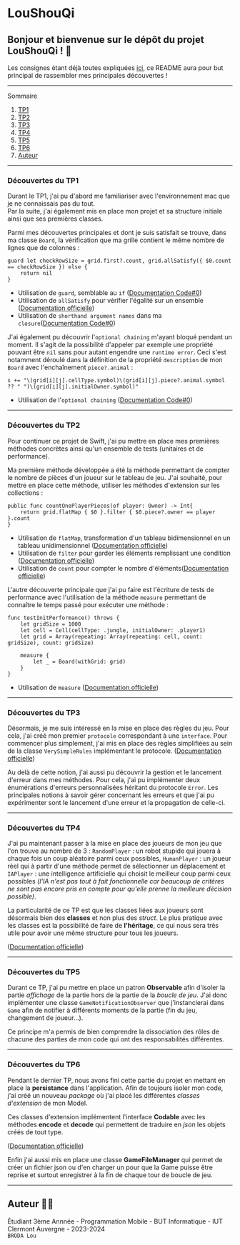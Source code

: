 # **LouShouQi**

## Bonjour et bienvenue sur le dépôt du projet LouShouQi ! 👋

Les consignes étant déjà toutes expliquées [ici](https://codefirst.iut.uca.fr/git/mchSamples_Apple/DouShouQi), ce README aura pour but principal de rassembler mes principales découvertes !  

---

Sommaire 
 1. [TP1](#tp1)
 2. [TP2](#tp2)
 3. [TP3](#tp3)
 4. [TP4](#tp4)
 5. [TP5](#tp5)
 6. [TP6](#tp6)
 7. [Auteur](#auteur)

---

<div id='tp1'/>

### Découvertes du TP1

Durant le TP1, j'ai pu d'abord me familiariser avec l'environnement mac que je ne connaissais pas du tout.  
Par la suite, j'ai également mis en place mon projet et sa structure initiale ainsi que ses premières classes.  

Parmi mes découvertes principales et dont je suis satisfait se trouve, dans ma classe `Board`, la vérification que ma grille contient le même nombre de lignes que de colonnes :  
```
guard let checkRowSize = grid.first?.count, grid.allSatisfy({ $0.count == checkRowSize }) else {
    return nil
}
```
- Utilisation de `guard`, semblable au `if` ([Documentation Code#0](https://codefirst.iut.uca.fr/documentation/mchCoursDocusaurus/docusaurus/Swift/docs/Swift/controlFlow/#how-to-use-guard-statements))  
- Utilisation de `allSatisfy` pour vérifier l'égalité sur un ensemble ([Documentation officielle](https://developer.apple.com/documentation/swift/array/allsatisfy(_:)))  
- Utilisation de `shorthand argument names` dans ma `closure`([Documentation Code#0](https://codefirst.iut.uca.fr/documentation/mchCoursDocusaurus/docusaurus/Swift/docs/Swift/closures/#how-to-write-closure-with-shorthand-argument-names))  

J'ai également pu découvrir l'`optional chaining` m'ayant bloqué pendant un moment. Il s'agit de la possibilité d'appeler par exemple une propriété pouvant être `nil` sans pour autant engendre une `runtime error`. Ceci s'est notamment déroulé dans la définition de la propriété `description` de mon `Board` avec l'enchaînement `piece?.animal` :  
```
s += "\(grid[i][j].cellType.symbol)\(grid[i][j].piece?.animal.symbol ?? " ")\(grid[i][j].initialOwner.symbol)"
```
- Utilisation de l'`optional chaining` ([Documentation Code#0](https://codefirst.iut.uca.fr/documentation/mchCoursDocusaurus/docusaurus/Swift/docs/Swift/optionals/#how-to-use-optional-chaining-abc))  

---

<div id='tp2'/>

### Découvertes du TP2

Pour continuer ce projet de Swift, j'ai pu mettre en place mes premières méthodes concrètes ainsi qu'un ensemble de tests (unitaires et de performance).  

Ma première méthode développée a été la méthode permettant de compter le nombre de pièces d'un joueur sur le tableau de jeu. J'ai souhaité, pour mettre en place cette méthode, utiliser les méthodes d'extension sur les collections :   
```
public func countOnePlayerPieces(of player: Owner) -> Int{
    return grid.flatMap { $0 }.filter { $0.piece?.owner == player }.count
}
```
- Utilisation de `flatMap`, transformation d'un tableau bidimensionnel en un tableau unidimensionnel ([Documentation officielle](https://developer.apple.com/documentation/swift/sequence/flatmap(_:)-jo2y))  
- Utilisation de `filter` pour garder les éléments remplissant une condition ([Documentation officielle](https://developer.apple.com/documentation/swift/string/filter(_:)))  
- Utilisation de `count` pour compter le nombre d'éléments([Documentation officielle](https://developer.apple.com/documentation/swift/collection/count-4l4qk))  

L'autre découverte principale que j'ai pu faire est l'écriture de tests de performance avec l'utilisation de la méthode `measure` permettant de connaître le temps passé pour exécuter une méthode :
```
func testInitPerformance() throws {
    let gridSize = 1000
    let cell = Cell(cellType: .jungle, initialOwner: .player1)
    let grid = Array(repeating: Array(repeating: cell, count: gridSize), count: gridSize)

    measure {
        let _ = Board(withGrid: grid)
    }
}
``` 
- Utilisation de `measure` ([Documentation officielle](https://developer.apple.com/documentation/swift/continuousclock/measure(_:)))  

---

<div id='tp3'/>

### Découvertes du TP3

Désormais, je me suis intéressé en la mise en place des règles du jeu. Pour cela, j'ai créé mon premier `protocole` correspondant à une `interface`. Pour commencer plus simplement, j'ai mis en place des règles simplifiées au sein de la classe `VerySimpleRules` implémentant le protocole. ([Documentation officielle](https://docs.swift.org/swift-book/documentation/the-swift-programming-language/protocols/))  

Au delà de cette notion, j'ai aussi pu découvrir la gestion et le lancement d'erreur dans mes méthodes. Pour cela, j'ai pu implémenter deux énumérations d'erreurs personnalisées héritant du protocole `Error`. Les principales notions à savoir gérer concernant les erreurs et que j'ai pu expérimenter sont le lancement d'une erreur et la propagation de celle-ci.  

---

<div id='tp4'/>

### Découvertes du TP4

J'ai pu maintenant passer à la mise en place des joueurs de mon jeu que l'on trouve au nombre de 3 : `RandomPlayer` : un robot stupide qui jouera à chaque fois un coup aléatoire parmi ceux possibles, `HumanPlayer` : un joueur réel qui à partir d'une méthode permet de sélectionner un déplacement et `IAPlayer` : une intelligence artificielle qui choisit le meilleur coup parmi ceux possibles *(l'IA n'est pas tout à fait fonctionnelle car beaucoup de critères ne sont pas encore pris en compte pour qu'elle prenne la meilleure décision possible)*.  

La particularité de ce TP est que les classes liées aux joueurs sont désormais bien des **classes** et non plus des *struct*. Le plus pratique avec les classes est la possibilité de faire de **l'héritage**, ce qui nous sera très utile pour avoir une même structure pour tous les joueurs.  

([Documentation officielle](https://docs.swift.org/swift-book/documentation/the-swift-programming-language/classesandstructures/))

---

<div id='tp5'/>

### Découvertes du TP5

Durant ce TP, j'ai pu mettre en place un patron **Observable** afin d'isoler la partie *affichage* de la partie hors de la partie de la *boucle de jeu*. J'ai donc implémenter une classe `GameNotificationObserver` que j'instancierai dans `Game` afin de notifier à différents moments de la partie (fin du jeu, changement de joueur...).  

Ce principe m'a permis de bien comprendre la dissociation des rôles de chacune des parties de mon code qui ont des responsabilités différentes.  

---

<div id='tp6'/>

### Découvertes du TP6

Pendant le dernier TP, nous avons fini cette partie du projet en mettant en place la **persistance** dans l'application. Afin de toujours isoler mon code, j'ai créé un nouveau *package* où j'ai placé les différentes *classes d'extension* de mon Model.

Ces classes d'extension implémentent l'interface **Codable** avec les méthodes **encode** et **decode** qui permettent de traduire en *json* les objets créés de tout type. 

([Documentation officielle](https://developer.apple.com/documentation/swift/codable))

Enfin j'ai aussi mis en place une classe **GameFileManager** qui permet de créer un fichier json ou d'en charger un pour que la Game puisse être reprise et surtout enregistrer à la fin de chaque tour de boucle de jeu.  

---

<div id='auteur'/>

## Auteur :technologist: 

Étudiant 3ème Annnée - Programmation Mobile - BUT Informatique - IUT Clermont Auvergne - 2023-2024   
`BRODA Lou`